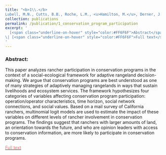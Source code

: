 ```yaml
---
title: "<b>1\\.</b> 
Lubell, M.N., Cutts, B.B., Roche, L.M., <u>Hamilton, M.</u>, Derner, J.D., Kachergis, E., Tate, K.W., 2013. **Conservation Program Participation and Adaptive Rangeland Decision-Making**. Rangel. Ecol. Manag. 66, 609–620. https://doi.org/10.2111/REM-D-13-00025.1"
collection: publications
permalink: /publication/1_conservation_program_participation
excerpt: '
  [<span class="underline-on-hover" style="color:#FF6F6F">Abstract</span>](../publication/1_conservation_program_participation)
\| [<span class="underline-on-hover" style="color:#FF6F6F">Full text</span>](http://www.bioone.org/doi/abs/10.2111/rem-d-13-00025.1)
'
---
```


### Abstract:
This paper analyzes rancher participation in conservation programs in the context of a social-ecological framework for adaptive rangeland decision-making. We argue that conservation programs are best understood as one of many strategies of adaptively managing rangelands in ways that sustain livelihoods and ecosystem services. The framework hypothesizes four categories of variables affecting conservation program participation: operation/operator characteristics, time horizon, social network connections, and social values. Based on a mail survey of California ranchers, multinomial logit models are used to estimate the impact of these variables on different levels of rancher involvement in conservation programs. The findings suggest that ranchers with larger amounts of land, an orientation towards the future, and who are opinion leaders with access to conservation information, are more likely to participate in conservation programs.

[<span class="underline-on-hover" style="color:#FF6F6F">Full text</span>](http://www.bioone.org/doi/abs/10.2111/rem-d-13-00025.1)

